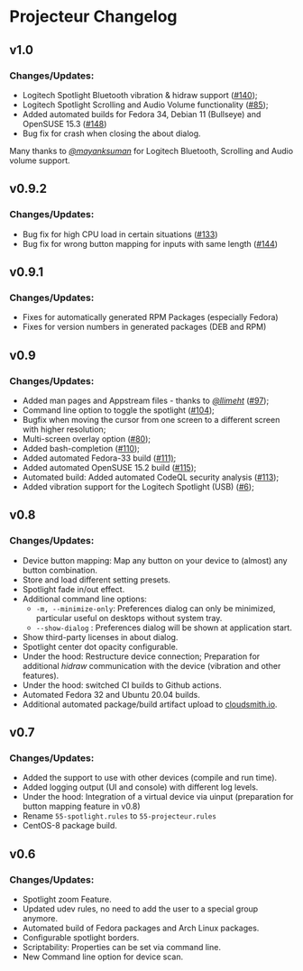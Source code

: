 # Projecteur Changelog

## v1.0

### Changes/Updates:

- Logitech Spotlight Bluetooth vibration & hidraw support ([#140][p140]);
- Logitech Spotlight Scrolling and Audio Volume functionality ([#85][i85]);
- Added automated builds for Fedora 34, Debian 11 (Bullseye) and OpenSUSE 15.3 ([#148][i148])
- Bug fix for crash when closing the about dialog.

Many thanks to *[@mayanksuman][c-mayanksuman]* for Logitech Bluetooth, Scrolling and Audio volume
support.

[p140]: https://github.com/jahnf/Projecteur/pull/140
[i85]:  https://github.com/jahnf/Projecteur/issues/85
[i148]: https://github.com/jahnf/Projecteur/issues/148
[c-mayanksuman]: https://github.com/mayanksuman

## v0.9.2

### Changes/Updates:

- Bug fix for high CPU load in certain situations ([#133][i133])
- Bug fix for wrong button mapping for inputs with same length ([#144][i144])

[i133]: https://github.com/jahnf/Projecteur/issues/133
[i144]: https://github.com/jahnf/Projecteur/issues/144

## v0.9.1

### Changes/Updates:

- Fixes for automatically generated RPM Packages (especially Fedora)
- Fixes for version numbers in generated packages (DEB and RPM)

## v0.9

### Changes/Updates:

- Added man pages and Appstream files - thanks to *[@llimeht][c-llimeht]* ([#97][p97]);
- Command line option to toggle the spotlight ([#104][i104]);
- Bugfix when moving the cursor from one screen to a different screen with higher resolution;
- Multi-screen overlay option ([#80][i80]);
- Added bash-completion ([#110][p110]);
- Added automated Fedora-33 build ([#111)][p111];
- Added automated OpenSUSE 15.2 build ([#115][p115]);
- Automated build: Added automated CodeQL security analysis ([#113][p113]);
- Added vibration support for the Logitech Spotlight (USB) ([#6][i6]);

[p97]:  https://github.com/jahnf/Projecteur/pull/97
[i104]: https://github.com/jahnf/Projecteur/issues/104
[i80]:  https://github.com/jahnf/Projecteur/issues/80
[p110]: https://github.com/jahnf/Projecteur/pull/110
[p111]: https://github.com/jahnf/Projecteur/pull/111
[p115]: https://github.com/jahnf/Projecteur/pull/115
[p113]: https://github.com/jahnf/Projecteur/pull/113
[i6]:   https://github.com/jahnf/Projecteur/issues/6
[c-llimeht]: https://github.com/llimeht

## v0.8

### Changes/Updates:

- Device button mapping: Map any button on your device to (almost)
  any button combination.
- Store and load different setting presets.
- Spotlight fade in/out effect.
- Additional command line options:
  - `-m, --minimize-only`: Preferences dialog can only be minimized,
    particular useful on desktops without system tray.
  - `--show-dialog` : Preferences dialog will be shown at application start.
- Show third-party licenses in about dialog.
- Spotlight center dot opacity configurable.
- Under the hood: Restructure device connection; Preparation for additional
  _hidraw_ communication with the device (vibration and other features).
- Under the hood: switched CI builds to Github actions.
- Automated Fedora 32 and Ubuntu 20.04 builds.
- Additional automated package/build artifact upload to
  [cloudsmith.io](https://cloudsmith.io/~jahnf/repos/projecteur-develop/).

## v0.7

### Changes/Updates:

- Added the support to use with other devices (compile and run time).
- Added logging output (UI and console) with different log levels.
- Under the hood: Integration of a virtual device via uinput
  (preparation for button mapping feature in v0.8)
- Rename `55-spotlight.rules` to `55-projecteur.rules`
- CentOS-8 package build.

## v0.6

### Changes/Updates:

- Spotlight zoom Feature.
- Updated udev rules, no need to add the user to a special group anymore.
- Automated build of Fedora packages and Arch Linux packages.
- Configurable spotlight borders.
- Scriptability: Properties can be set via command line.
- New Command line option for device scan.
